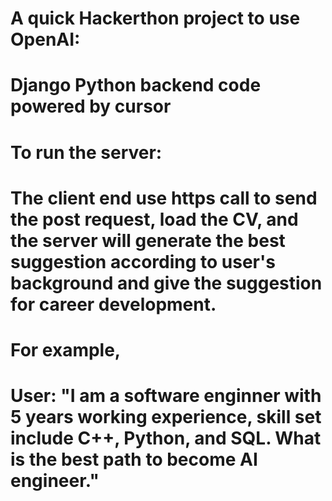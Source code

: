 # A quick Hackerthon project to use OpenAI:
# Django Python backend code powered by cursor
# To run the server: 
# The client end use https call to send the post request, load the CV, and the server will generate the best suggestion according to user's background and give the suggestion for career development.
# For example, 
# User: "I am a software enginner with 5 years working experience, skill set include C++, Python, and SQL. What is the best path to become AI engineer."
